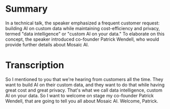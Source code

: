 # Summary

In a technical talk, the speaker emphasized a frequent customer request: building AI on custom data while maintaining cost-efficiency and privacy, termed "data intelligence" or "custom AI on your data." To elaborate on this concept, the speaker introduced co-founder Patrick Wendell, who would provide further details about Mosaic AI.

# Transcription

 So I mentioned to you that we're hearing from customers all the time. They want to build AI on their custom data, and they want to do that while having great cost and great privacy. That's what we call data intelligence, custom AI on your data. So I want to welcome on stage my co-founder Patrick Wendell, that are going to tell you all about Mosaic AI. Welcome, Patrick.
